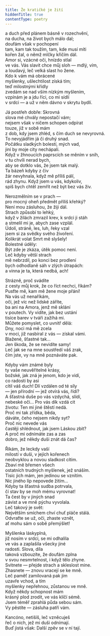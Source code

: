 ```yaml
---
title: Že kratičké je žití
hiddenTitle: true
contentType: poetry
---
```


<section>

a duch před plánem básně v rozechvění,  
na ducha, na život bych málo dal;  
doufám však v pochopení  
tam, kam tak toužím, tam, kde musí míti  
kořen žal, o němž mlčky křičím dál.  
Amor si, vzácné oči, hnízdo stlal  
ve vás. Vás slavit chce můj sloh — mdlý, vím,  
a loudavý, leč velká slast ho žene.  
Kdo k vám má obrácené  
myšlenky, ušlechtilost získá tím;  
teď milostnými křídly  
zvedám se nad vším nízkým myšlením,  
vzpínám je a jdu říci, co mi sídlí  
v srdci — a už v něm dávno v skrytu bydlí.

</section>

<section>

Já postřeh dobře: Skrovná  
slova mé chvály nepostačí vám;  
nejsem však v ničem schopen odpírat  
touze, již v sobě mám  
z dob, kdy jsem zhléd, s čím duch se nevyrovná.  
To nevyjádřím já či druhý snad.  
Počátku sladkých bolestí, mých vad,  
jiní by moje city nechápali.  
Když v žhnoucích paprscích se měním v sníh,  
v tu chvíli nerad bych,  
aby se dotklo vás, že jsem tak malý.  
Ta bázeň kdyby z čiv  
žár nevyhnala, když mě příliš pálí,  
rád zhynu. Když jsem u vás, kdykoliv,  
spíš bych chtěl zemřít než být bez vás živ.

</section>

<section>

Nerozmělním se v prach —  
pro mocný oheň předmět příliš křehký?  
Není mou zásluhou, že žiji dál.  
Strach způsobí to lehký,  
když v žilách zmrazil krev, k srdci ji stáh  
a stmelil mi je, abych zase vzplál.  
Údolí, stráně, les, luh, řeky vzal  
jsem si za svědky svého živoření.  
Kolikrát volat Smrt mě slyšely!  
Bolestné úděly:  
Být zde je zkáza, útěk pomoc není.  
Leč kdyby větší strach  
mě nebrzdil, po konci bez prodlení  
bych odhodlaně sáh v zlých útrapách:  
a vinna je ta, která nedbá, ach!

</section>

<section>

Strázně, proč svádíte  
z cesty můj krok, že co říct nechci, říkám?  
Pusťte mě, kam mě žene moje přání!  
Na vás už nenaříkám,  
oči, jež víc než lidské záříte,  
ba ani na Amora, jenž mě sklání  
v poutech. Vy vidíte, jak bez ustání  
tisíce barev v tváři zažíhá mi.  
Můžete pomyslet, co uvnitř dělá:  
Dny, noci má mě zcela  
v moci, již nasbíral z vás — získal vámi.  
Blažené, šťastné tak…  
Jen škoda, že se nevidíte samy!  
Leč jak se na mne soustředí váš zrak,  
čím jste, vy na mně poznáváte pak.

</section>

<section>

Kdyby vám známé byly  
ty vaše neuvěřitelné krásy,  
božské, jak zná je jenom, kdo je vidí,  
co radosti by asi  
cítil váš duch! Dlí vzdálen od té síly  
— jen přírodní — jež otvírá vás, řídí?  
A šťastná duše po vás vzdychá, slídí,  
nebeské oči… Pro vás dík vzdá cit  
životu: Ten mi jiné štěstí nedá.  
Proč mi tak zřídka, běda,  
dáváte, čeho nejsem nikdy syt?  
Proč nic nevede vás  
častěji shlédnout, jak jsem Láskou zbit?  
A proč mi odnímáte zas a zas  
dobro, jež někdy duši znát dá čas?

</section>

<section>

Říkám, že leckdy vaší  
milostí v duši, v jejích kořenech  
neobvyklou a novou sladkost cítím.  
Zbaví mě břemen všech  
ostatních trudných myšlenek, jež snáším.  
Tisíc jich mám, jen jedinou se vznítím.  
Nic jiného líp nepovede žitím…  
Kdyby ta šťastná sudba potrvala,  
čí stav by se moh mému vyrovnat!  
Ta čest by v jiných snad  
závist a ve mně pýchu vyvolala.  
Leč takový je svět:  
Největším smíchem chví chuť pláče stálá.  
Odvraťte se už, oči, zhaste vznět,  
ať mohu sám o sobě přemýšlet!

</section>

<section>

Myšlenka láskyplná,  
již nosím v srdci, se mi odhalila  
ve vás a zaplašila všecky jiné  
radosti. Slova, díla  
taková vzbouzíte, že doufám zplna  
v svou nesmrtelnost, i když tělo zhyne.  
Svitnete — přejde strach a skleslost mine.  
Zhasnete — znovu vracejí se ke mně.  
Leč paměť zamilovaná pak jim  
uzavře vchod, a tím  
myšlenky nepřehnou, zůstanou ve mně.  
Když někdy schopnost mám  
krásný plod zrodit, ve vás klíčí sémě.  
Jsem téměř zprahlá půda sebou sám.  
Vy pěstíte — zásluha patří vám.

</section>

<section>

Kancóno, netišíš, leč vzněcuješ  
řeč o nich, jež mi duši odnímají.  
Buď jistá však: Další zpěv se v ní tají.

</section>
